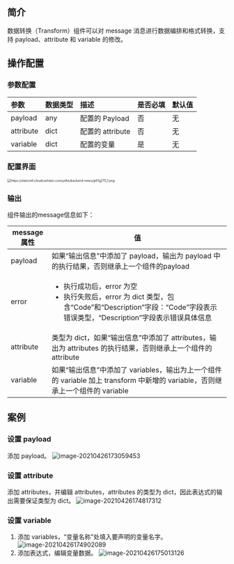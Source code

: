 ## 简介

数据转换（Transform）组件可以对 message 消息进行数据编排和格式转换，支持 payload、attribute 和 variable 的修改。

## 操作配置

### 参数配置
| 参数   | 数据类型 | 描述         | 是否必填 | 默认值 |
| :----- | :------- | :----------- | :------- | ------ |
| payload | any   | 配置的 Payload     | 否       | 无     |
| attribute | dict      | 配置的 attribute | 否       | 无     |
| variable | dict      | 配置的变量 | 是       | 无     |

### 配置界面
<img src="https://staticintl.cloudcachetci.com/yehe/backend-news/g4Yg270_1.png" alt="https://staticintl.cloudcachetci.com/yehe/backend-news/g4Yg270_1.png" style="zoom:50%;" />

### 输出

组件输出的message信息如下：

| message属性 | 值                                                           |
| ----------- | ------------------------------------------------------------ |
| payload     | 如果“输出信息”中添加了 payload，输出为 payload 中的执行结果，否则继承上一个组件的payload |
| error       | <ul><li>执行成功后，error 为空</li><li>执行失败后，error 为 dict 类型，包含“Code”和“Description”字段：“Code”字段表示错误类型，“Description”字段表示错误具体信息</li></ul> |
| attribute   | 类型为 dict，如果“输出信息”中添加了 attributes，输出为 attributes 的执行结果，否则继承上一个组件的 attribute |
| variable    | 如果“输出信息”中添加了 variables，输出为上一个组件的 variable 加上 transform 中新增的 variable，否则继承上一个组件的 variable |

## 案例

### 设置 payload
添加 payload。
![image-20210426173059453](https://staticintl.cloudcachetci.com/yehe/backend-news/jeS9376_2.png)


### 设置 attribute
添加 attributes，并编辑 attributes，attributes 的类型为 dict，因此表达式的输出需要保证类型为 dict。
![image-20210426174817312](https://staticintl.cloudcachetci.com/yehe/backend-news/3tpt438_3.png)

### 设置 variable
1. 添加 variables，“变量名称”处填入要声明的变量名字。
   ![image-20210426174902089](https://staticintl.cloudcachetci.com/yehe/backend-news/ZBLS223_4.png)
2. 添加表达式，编辑变量数据。
   ![image-20210426175013126](https://staticintl.cloudcachetci.com/yehe/backend-news/SH9Q324_5.png)
